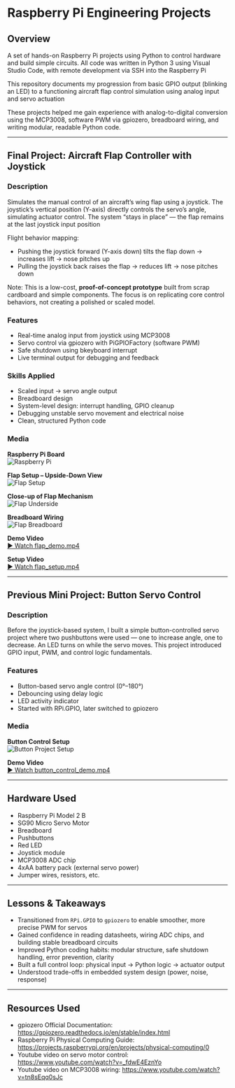 # Raspberry Pi Engineering Projects

## Overview
A set of hands-on Raspberry Pi projects using Python to control hardware and build simple circuits. All code was written in Python 3 using Visual Studio Code, with remote development via SSH into the Raspberry Pi 

This repository documents my progression from basic GPIO output (blinking an LED) to a functioning aircraft flap control simulation using analog input and  servo actuation

These projects helped me gain experience with analog-to-digital conversion using the MCP3008, software PWM via gpiozero, breadboard wiring, and writing modular, readable Python code.

---

## Final Project: Aircraft Flap Controller with Joystick

### Description
Simulates the manual control of an aircraft’s wing flap using a joystick. The joystick’s vertical position (Y-axis) directly controls the servo’s angle, simulating actuator control. The system “stays in place” — the flap remains at the last joystick input position

Flight behavior mapping:
- Pushing the joystick forward (Y-axis down) tilts the flap down → increases lift → nose pitches up
- Pulling the joystick back raises the flap → reduces lift → nose pitches down

Note: This is a low-cost, **proof-of-concept prototype** built from scrap cardboard and simple components. The focus is on replicating core control behaviors, not creating a polished or scaled model.

### Features
- Real-time analog input from joystick using MCP3008
- Servo control via gpiozero with PiGPIOFactory (software PWM)
- Safe shutdown using bkeyboard interrupt
- Live terminal output for debugging and feedback

### Skills Applied
- Scaled input → servo angle output
- Breadboard design
- System-level design: interrupt handling, GPIO cleanup
- Debugging unstable servo movement and electrical noise
- Clean, structured Python code

### Media

**Raspberry Pi Board**  
![Raspberry Pi](media/raspberry_pi.jpg)

**Flap Setup – Upside-Down View**  
![Flap Setup](media/flap_setup.jpg)

**Close-up of Flap Mechanism**  
![Flap Underside](media/flap_underside.jpg)

**Breadboard Wiring**  
![Flap Breadboard](media/flap_breadboard.jpg)

**Demo Video**  
[▶ Watch flap_demo.mp4](media/flap_demo.mp4)

**Setup Video**  
[▶ Watch flap_setup.mp4](media/flap_setup.mp4)

---

## Previous Mini Project: Button Servo Control

### Description
Before the joystick-based system, I built a simple button-controlled servo project where two pushbuttons were used — one to increase angle, one to decrease. An LED turns on while the servo moves. This project introduced GPIO input, PWM, and control logic fundamentals.

### Features
- Button-based servo angle control (0°–180°)
- Debouncing using delay logic
- LED activity indicator
- Started with RPi.GPIO, later switched to gpiozero

### Media

**Button Control Setup**  
![Button Project Setup](media/button_servo_setup.jpg)

**Demo Video**  
[▶ Watch button_control_demo.mp4](media/button_control_demo.mp4)

--- 

## Hardware Used
- Raspberry Pi Model 2 B
- SG90 Micro Servo Motor
- Breadboard
- Pushbuttons
- Red LED
- Joystick module
- MCP3008 ADC chip
- 4xAA battery pack (external servo power)
- Jumper wires, resistors, etc.

---

## Lessons & Takeaways
- Transitioned from `RPi.GPIO` to `gpiozero` to enable smoother, more precise PWM for servos
- Gained confidence in reading datasheets, wiring ADC chips, and building stable breadboard circuits
- Improved Python coding habits: modular structure, safe shutdown handling, error prevention, clarity 
- Built a full control loop: physical input → Python logic → actuator output 
- Understood trade-offs in embedded system design (power, noise, response)

---

## Resources Used
- gpiozero Official Documentation: https://gpiozero.readthedocs.io/en/stable/index.html
- Raspberry Pi Physical Computing Guide: https://projects.raspberrypi.org/en/projects/physical-computing/0 
- Youtube video on servo motor control: https://www.youtube.com/watch?v=_fdwE4EznYo
- Youtube video on MCP3008 wiring: https://www.youtube.com/watch?v=tn8sEqq0sJc 
